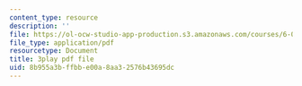 ```yaml
---
content_type: resource
description: ''
file: https://ol-ocw-studio-app-production.s3.amazonaws.com/courses/6-001-structure-and-interpretation-of-computer-programs-spring-2005/8b955a3bffbbe00a8aa32576b43695dc_cIc8ZBMcqAc.pdf
file_type: application/pdf
resourcetype: Document
title: 3play pdf file
uid: 8b955a3b-ffbb-e00a-8aa3-2576b43695dc
---
```

